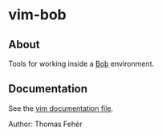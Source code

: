 vim-bob
=======

About
-----

Tools for working inside a [Bob](https://github.com/BobBuildTool/bob) environment.

Documentation
-------------

See the [vim documentation file](doc/vim-bob.txt).

Author: Thomas Fehér

